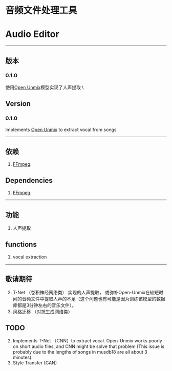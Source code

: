 # 音频文件处理工具
# Audio Editor
---

## 版本
### 0.1.0
使用[Open Unmix](https://github.com/sigsep/open-unmix-pytorch)模型实现了人声提取 \
## Version
### 0.1.0
Implements [Open Unmix](https://github.com/sigsep/open-unmix-pytorch) to extract vocal from songs

---
## 依赖
1. [FFmpeg](https://www.ffmpeg.org/download.html).
## Dependencies
1. [FFmpeg](https://www.ffmpeg.org/download.html).
---
## 功能
1. 人声提取
## functions
1. vocal extraction
---
## 敬请期待
2. T-Net （卷积神经网络类） 实现的人声提取， 或弥补Open-Unmix在较短时间的音频文件中提取人声的不足（这个问题也有可能是因为训练该模型的数据库都是3分钟左右的音乐文件）。
1. 风格迁移 （对抗生成网络类）
## TODO
2. Implements T-Net （CNN）to extract vocal. Open-Unmix works poorly on short audio files, and CNN might be solve that problem (This issue is probably due to the lengths of songs in musdb18 are all about 3 minutes).
1. Style Transfer (GAN)
